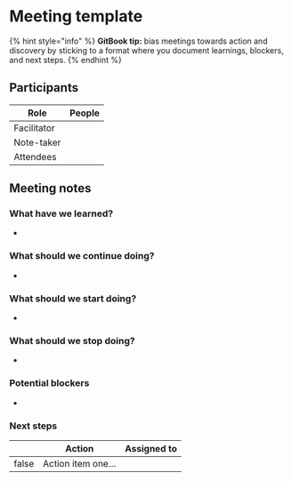 # Meeting template

{% hint style="info" %}
**GitBook tip:** bias meetings towards action and discovery by sticking to a format where you document learnings, blockers, and next steps.
{% endhint %}

## Participants

<table><thead><tr><th>Role</th><th data-type="users" data-multiple>People</th></tr></thead><tbody><tr><td>Facilitator</td><td></td></tr><tr><td>Note-taker</td><td></td></tr><tr><td>Attendees</td><td></td></tr></tbody></table>

## Meeting notes

### What have we learned?

*

### What should we continue doing?

*

### What should we start doing?

*

### What should we stop doing?

*

### Potential blockers

*

### Next steps

<table><thead><tr><th data-type="checkbox"></th><th>Action</th><th data-type="users" data-multiple>Assigned to</th></tr></thead><tbody><tr><td>false</td><td>Action item one…</td><td></td></tr></tbody></table>
